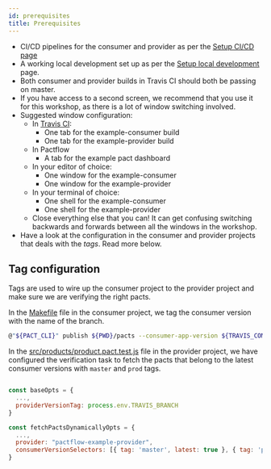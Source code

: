 ```yaml
---
id: prerequisites
title: Prerequisites
---
```


* CI/CD pipelines for the consumer and provider as per the [Setup CI/CD page](/docs/ci-cd-workshop/set-up-ci)
* A working local development set up as per the [Setup local development](/docs/ci-cd-workshop/set-up-local-development) page.
* Both consumer and provider builds in Travis CI should both be passing on master.
* If you have access to a second screen, we recommend that you use it for this workshop, as there is a lot of window switching involved.
* Suggested window configuration:
    * In [Travis CI][travis-ci]:
        * One tab for the example-consumer build
        * One tab for the example-provider build
    * In Pactflow
        * A tab for the example pact dashboard
    * In your editor of choice:
        * One window for the example-consumer
        * One window for the example-provider
    * In your terminal of choice:
        * One shell for the example-consumer
        * One shell for the example-provider
    * Close everything else that you can! It can get confusing switching backwards and forwards between all the windows in the workshop.
* Have a look at the configuration in the consumer and provider projects that deals with the *tags*. Read more below.

## Tag configuration

Tags are used to wire up the consumer project to the provider project and make sure we are verifying the right pacts.

In the [Makefile](https://github.com/pactflow/example-consumer/blob/master/Makefile) file in the consumer project, we tag the consumer version with the name of the branch.

```sh
@"${PACT_CLI}" publish ${PWD}/pacts --consumer-app-version ${TRAVIS_COMMIT} --tag ${TRAVIS_BRANCH}
```

In the [src/products/product.pact.test.js](https://github.com/pactflow/example-provider/blob/master/src/product/product.pact.test.js) file in the provider project, we have configured the verification task to fetch the pacts that belong to the latest consumer versions with `master` and `prod` tags.

```js

const baseOpts = {
  ...,
  providerVersionTag: process.env.TRAVIS_BRANCH
}

const fetchPactsDynamicallyOpts = {
  ...,
  provider: "pactflow-example-provider",
  consumerVersionSelectors: [{ tag: 'master', latest: true }, { tag: 'prod', latest: true } ],
}
```

[travis-ci]: https://travis-ci.com